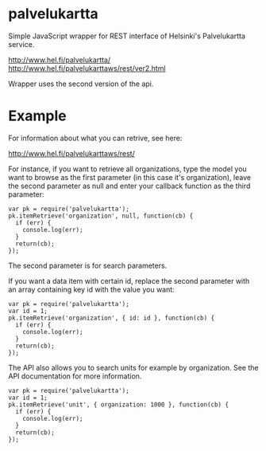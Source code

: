 # palvelukartta

Simple JavaScript wrapper for REST interface of Helsinki's Palvelukartta service.

http://www.hel.fi/palvelukartta/
http://www.hel.fi/palvelukarttaws/rest/ver2.html

Wrapper uses the second version of the api.

# Example

For information about what you can retrive, see here:

http://www.hel.fi/palvelukarttaws/rest/

For instance, if you want to retrieve all organizations, type the model you want to browse as the first parameter (in this case it's organization), leave the second parameter as null and enter your callback function as the third parameter:

    var pk = require('palvelukartta');
    pk.itemRetrieve('organization', null, function(cb) {
      if (err) {
        console.log(err);
      }
      return(cb);
    });

The second parameter is for search parameters.

If you want a data item with certain id, replace the second parameter with an array containing key id with the value you want:

    var pk = require('palvelukartta');
    var id = 1;
    pk.itemRetrieve('organization', { id: id }, function(cb) {
      if (err) {
        console.log(err);
      }
      return(cb);
    });

The API also allows you to search units for example by organization. See the API documentation for more information.

    var pk = require('palvelukartta');
    var id = 1;
    pk.itemRetrieve('unit', { organization: 1000 }, function(cb) {
      if (err) {
        console.log(err);
      }
      return(cb);
    });